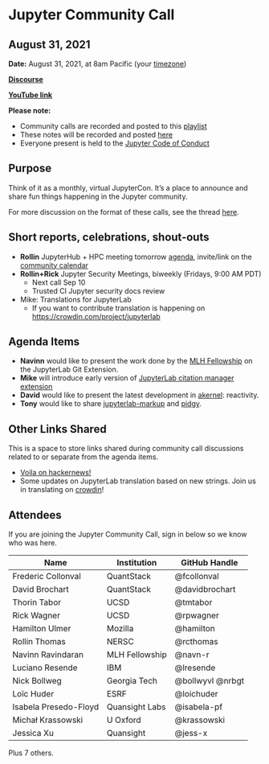 # Jupyter Community Call 
## August 31, 2021

**Date:** August 31, 2021, at 8am Pacific (your [timezone](https://arewemeetingyet.com/Los%20Angeles/2021-08-31/8:00/Jupyter%20Community%20Call))

**[Discourse](https://discourse.jupyter.org/t/jupyter-community-calls/668)**

**[YouTube link](https://youtu.be/WQ43ywKDfg8)** 

**Please note:**
- Community calls are recorded and posted to this [playlist](https://www.youtube.com/playlist?list=PLUrHeD2K9Cmkoamm4NjLmvXC4Y6E1o8SP)
- These notes will be recorded and posted [here](https://jupyter.readthedocs.io/en/latest/community/community-call-notes/index.html)
- Everyone present is held to the [Jupyter Code of Conduct](https://jupyter.org/conduct)

## Purpose

Think of it as a monthly, virtual JupyterCon. It’s a place to announce and share fun things happening in the Jupyter community.

For more discussion on the format of these calls, see the thread [here](https://discourse.jupyter.org/t/reviving-the-all-jupyter-team-meetings/423).

## Short reports, celebrations, shout-outs

* **Rollin** JupyterHub + HPC meeting tomorrow [agenda](https://hackmd.io/r4AuJjSpSoeTw_Br8dgMRA), invite/link on the [community calendar](https://discourse.jupyter.org/t/jupyter-community-calendar/2485)
* **Rollin+Rick** Jupyter Security Meetings, biweekly (Fridays, 9:00 AM PDT)
    * Next call Sep 10
    * Trusted CI Jupyter security docs review
* Mike: Translations for JupyterLab
    * If you want to contribute translation is happening on https://crowdin.com/project/jupyterlab

## Agenda Items

* **Navinn** would like to present the work done by the [MLH Fellowship](https://fellowship.mlh.io/) on the JupyterLab Git Extension.
* **Mike** will introduce early version of [JupyterLab citation manager extension](https://github.com/krassowski/jupyterlab-citation-manager)
* **David** would like to present the latest development in [akernel](https://github.com/davidbrochart/akernel): reactivity.
* **Tony** would like to share [jupyterlab-markup](https://github.com/agoose77/jupyterlab-markup) and [pidgy](https://github.com/deathbeds/pidgy).

## Other Links Shared

This is a space to store links shared during community call discussions related to or separate from the agenda items.

- [Voila on hackernews!](https://news.ycombinator.com/item?id=28364923)
- Some updates on JupyterLab translation based on new strings. Join us in translating on [crowdin](https://crowdin.com/project/jupyterlab)!

## Attendees

If you are joining the Jupyter Community Call, sign in below so we know who was here.

|   Name   |           Institution     | GitHub Handle                     |
|----------|---------------------------|-----------------------------------| 
| Frederic Collonval | QuantStack | @fcollonval |
| David Brochart | QuantStack | @davidbrochart |
| Thorin Tabor         | UCSD            | @tmtabor |
| Rick Wagner         | UCSD           | @rpwagner|
| Hamilton Ulmer| Mozilla | @hamilton | 
| Rollin Thomas         | NERSC            | @rcthomas | 
| Navinn Ravindaran | MLH Fellowship | @navn-r
| Luciano Resende | IBM | @lresende |
| Nick Bollweg | Georgia Tech | @bollwyvl @nrbgt 
| Loïc Huder | ESRF | @loichuder |
| Isabela Presedo-Floyd | Quansight Labs | @isabela-pf |
| Michał Krassowski | U Oxford | @krassowski |
| Jessica Xu | Quansight | @jess-x |

Plus 7 others.